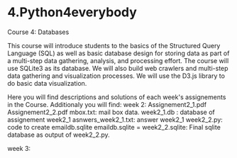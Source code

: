 # 4.Python4everybody
Course 4: Databases

This course will introduce students to the basics of the Structured Query Language (SQL) as well as basic database design for storing data as part of a multi-step data gathering, analysis, and processing effort.  The course will use SQLite3 as its database.  We will also build web crawlers and multi-step data gathering and visualization processes.  We will use the D3.js library to do basic data visualization.  

Here you will find descriptions and solutions of each week's assignements in the Course. Additionaly you will find:
week 2:
Assignement2_1.pdf
Assignement2_2.pdf
mbox.txt: mail box data.
week2_1.db : database of assignement week2_1
asnwers_week2_1.txt: answer week2_1
week2_2.py: code to create emaildb.sqlite
emaildb.sqlite = week2_2.sqlite: Final sqlite database as output of week2_2.py.

week 3:
